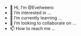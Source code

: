- 👋 Hi, I’m @Eveheeero
- 👀 I’m interested in ...
- 🌱 I’m currently learning ...
- 💞️ I’m looking to collaborate on ...
- 📫 How to reach me ...

<!---
Eveheeero/Eveheeero is a ✨ special ✨ repository because its `README.md` (this file) appears on your GitHub profile.
You can click the Preview link to take a look at your changes.
--->
